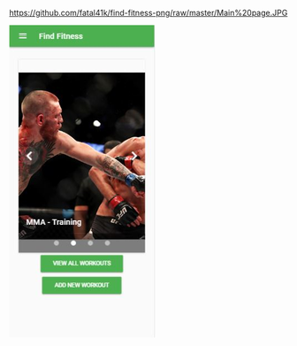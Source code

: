 https://github.com/fatal41k/find-fitness-png/raw/master/Main%20page.JPG

![Image alt](https://github.com/fatal41k/find-fitness-png/raw/master/Main%20page.JPG)
